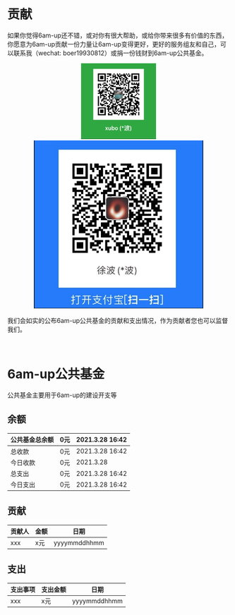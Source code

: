 



# 贡献

如果你觉得6am-up还不错，或对你有很大帮助，或给你带来很多有价值的东西，你愿意为6am-up贡献一份力量让6am-up变得更好，更好的服务组友和自己，可以联系我（wechat: boer19930812）或捐一份钱财到6am-up公共基金。
<center class="half">
 <img src="wechat-pay.png" alt="wechat-pay" title="wechat-pay" style="zoom:33%;" />  <img src="alipay.png" alt="alipay" title="alipay" style="zoom:70%;" />
</center>

我们会如实的公布6am-up公共基金的贡献和支出情况，作为贡献者您也可以监督我们。


​	

# 6am-up公共基金

公共基金主要用于6am-up的建设开支等

## 余额

| 公共基金总余额 | 0元  | 2021.3.28 16:42 |
| -------------- | ---- | :-------------- |
| 总收款         | 0元  | 2021.3.28 16:42 |
| 今日收款       | 0元  | 2021.3.28       |
| 总支出         | 0元  | 2021.3.28 16:42 |
| 今日支出       | 0元  | 2021.3.28 16:42 |





## 贡献	

| 贡献人 | 金额 | 日期         |
| ------ | ---- | ------------ |
| xxx    | x元  | yyyymmddhhmm |





## 支出

| 支出事项 | 支出金额 | 日期         |
| -------- | -------- | ------------ |
| xxx      | x元      | yyyymmddhhmm |





​	

